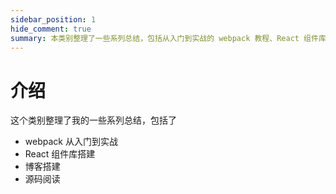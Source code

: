 ```yaml
---
sidebar_position: 1
hide_comment: true
summary: 本类别整理了一些系列总结，包括从入门到实战的 webpack 教程、React 组件库搭建指南、博客搭建教程以及源码阅读指南。
---
```


# 介绍

这个类别整理了我的一些系列总结，包括了

- webpack 从入门到实战
- React 组件库搭建
- 博客搭建
- 源码阅读
